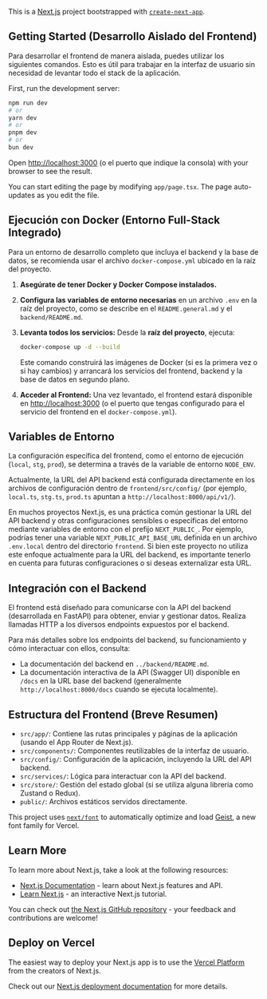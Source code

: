 This is a [Next.js](https://nextjs.org) project bootstrapped with [`create-next-app`](https://nextjs.org/docs/app/api-reference/cli/create-next-app).

## Getting Started (Desarrollo Aislado del Frontend)

Para desarrollar el frontend de manera aislada, puedes utilizar los siguientes comandos. Esto es útil para trabajar en la interfaz de usuario sin necesidad de levantar todo el stack de la aplicación.

First, run the development server:

```bash
npm run dev
# or
yarn dev
# or
pnpm dev
# or
bun dev
```

Open [http://localhost:3000](http://localhost:3000) (o el puerto que indique la consola) with your browser to see the result.

You can start editing the page by modifying `app/page.tsx`. The page auto-updates as you edit the file.

## Ejecución con Docker (Entorno Full-Stack Integrado)

Para un entorno de desarrollo completo que incluya el backend y la base de datos, se recomienda usar el archivo `docker-compose.yml` ubicado en la raíz del proyecto.

1.  **Asegúrate de tener Docker y Docker Compose instalados.**
2.  **Configura las variables de entorno necesarias** en un archivo `.env` en la raíz del proyecto, como se describe en el `README.general.md` y el `backend/README.md`.
3.  **Levanta todos los servicios:**
    Desde la **raíz del proyecto**, ejecuta:
    ```bash
    docker-compose up -d --build
    ```
    Este comando construirá las imágenes de Docker (si es la primera vez o si hay cambios) y arrancará los servicios del frontend, backend y la base de datos en segundo plano.

4.  **Acceder al Frontend:**
    Una vez levantado, el frontend estará disponible en [http://localhost:3000](http://localhost:3000) (o el puerto que tengas configurado para el servicio del frontend en el `docker-compose.yml`).

## Variables de Entorno

La configuración específica del frontend, como el entorno de ejecución (`local`, `stg`, `prod`), se determina a través de la variable de entorno `NODE_ENV`.

Actualmente, la URL del API backend está configurada directamente en los archivos de configuración dentro de `frontend/src/config/` (por ejemplo, `local.ts`, `stg.ts`, `prod.ts` apuntan a `http://localhost:8000/api/v1/`).

En muchos proyectos Next.js, es una práctica común gestionar la URL del API backend y otras configuraciones sensibles o específicas del entorno mediante variables de entorno con el prefijo `NEXT_PUBLIC_`. Por ejemplo, podrías tener una variable `NEXT_PUBLIC_API_BASE_URL` definida en un archivo `.env.local` dentro del directorio `frontend`. Si bien este proyecto no utiliza este enfoque actualmente para la URL del backend, es importante tenerlo en cuenta para futuras configuraciones o si deseas externalizar esta URL.

## Integración con el Backend

El frontend está diseñado para comunicarse con la API del backend (desarrollada en FastAPI) para obtener, enviar y gestionar datos. Realiza llamadas HTTP a los diversos endpoints expuestos por el backend.

Para más detalles sobre los endpoints del backend, su funcionamiento y cómo interactuar con ellos, consulta:

*   La documentación del backend en `../backend/README.md`.
*   La documentación interactiva de la API (Swagger UI) disponible en `/docs` en la URL base del backend (generalmente `http://localhost:8000/docs` cuando se ejecuta localmente).

## Estructura del Frontend (Breve Resumen)

*   `src/app/`: Contiene las rutas principales y páginas de la aplicación (usando el App Router de Next.js).
*   `src/components/`: Componentes reutilizables de la interfaz de usuario.
*   `src/config/`: Configuración de la aplicación, incluyendo la URL del API backend.
*   `src/services/`: Lógica para interactuar con la API del backend.
*   `src/store/`: Gestión del estado global (si se utiliza alguna librería como Zustand o Redux).
*   `public/`: Archivos estáticos servidos directamente.

This project uses [`next/font`](https://nextjs.org/docs/app/building-your-application/optimizing/fonts) to automatically optimize and load [Geist](https://vercel.com/font), a new font family for Vercel.

## Learn More

To learn more about Next.js, take a look at the following resources:

- [Next.js Documentation](https://nextjs.org/docs) - learn about Next.js features and API.
- [Learn Next.js](https://nextjs.org/learn) - an interactive Next.js tutorial.

You can check out [the Next.js GitHub repository](https://github.com/vercel/next.js) - your feedback and contributions are welcome!

## Deploy on Vercel

The easiest way to deploy your Next.js app is to use the [Vercel Platform](https://vercel.com/new?utm_medium=default-template&filter=next.js&utm_source=create-next-app&utm_campaign=create-next-app-readme) from the creators of Next.js.

Check out our [Next.js deployment documentation](https://nextjs.org/docs/app/building-your-application/deploying) for more details.
